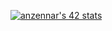 [![anzennar's 42 stats](https://badge.mediaplus.ma/greenbinary/anzennar)](https://github.com/oakoudad/badge42)
